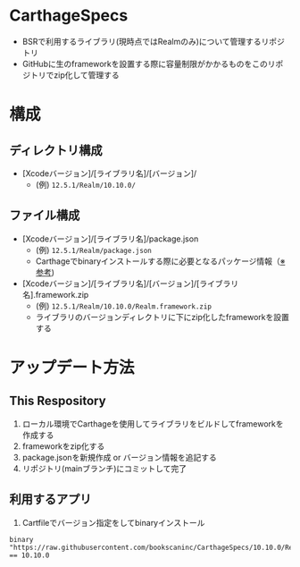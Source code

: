 # CarthageSpecs
* BSRで利用するライブラリ(現時点ではRealmのみ)について管理するリポジトリ
* GitHubに生のframeworkを設置する際に容量制限がかかるものをこのリポジトリでzip化して管理する

# 構成
## ディレクトリ構成
* [Xcodeバージョン]/[ライブラリ名]/[バージョン]/
  * (例) `12.5.1/Realm/10.10.0/`

## ファイル構成
* [Xcodeバージョン]/[ライブラリ名]/package.json
  * (例) `12.5.1/Realm/package.json`
  * Carthageでbinaryインストールする際に必要となるパッケージ情報（[※参考](https://github.com/bookscaninc/CarthageSpecs/blob/main/12.5.1/Realm/package.json))
* [Xcodeバージョン]/[ライブラリ名]/[バージョン]/[ライブラリ名].framework.zip
  * (例) `12.5.1/Realm/10.10.0/Realm.framework.zip`
  * ライブラリのバージョンディレクトリに下にzip化したframeworkを設置する

# アップデート方法
## This Respository
1. ローカル環境でCarthageを使用してライブラリをビルドしてframeworkを作成する
2. frameworkをzip化する
3. package.jsonを新規作成 or バージョン情報を追記する
4. リポジトリ(mainブランチ)にコミットして完了

## 利用するアプリ
1. Cartfileでバージョン指定をしてbinaryインストール
```
binary "https://raw.githubusercontent.com/bookscaninc/CarthageSpecs/10.10.0/Realm/package.json" == 10.10.0
```
